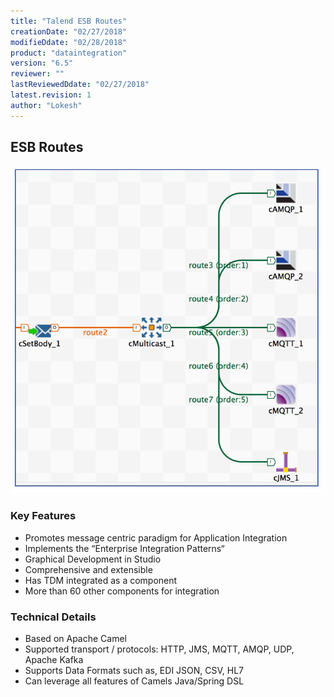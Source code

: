 ```yaml
---
title: "Talend ESB Routes"
creationDate: "02/27/2018"
modifieDdate: "02/28/2018"
product: "dataintegration"
version: "6.5"
reviewer: ""
lastReviewedDdate: "02/27/2018"
latest.revision: 1
author: "Lokesh"
---
```


## ESB Routes

![alt text][0]

### Key Features
- Promotes message centric paradigm for Application Integration
- Implements the “Enterprise Integration Patterns“
- Graphical Development in Studio
- Comprehensive and extensible
- Has TDM integrated as a component
- More than 60 other components for integration

### Technical Details
- Based on Apache Camel
- Supported transport / protocols: HTTP, JMS, MQTT, AMQP, UDP, Apache Kafka
- Supports Data Formats such as, EDI JSON, CSV, HL7
- Can leverage all features of Camels Java/Spring DSL



<!-- links -->
[0]: ./../../../../resources/images/esb/routes.png "ESB Routes"

